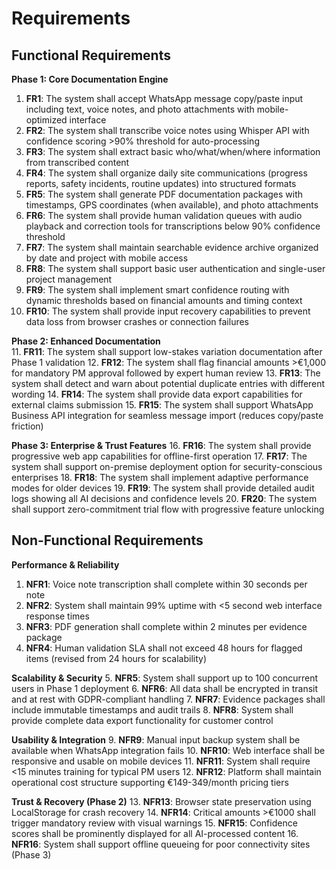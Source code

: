 # Requirements

## Functional Requirements

**Phase 1: Core Documentation Engine**
1. **FR1**: The system shall accept WhatsApp message copy/paste input including text, voice notes, and photo attachments with mobile-optimized interface
2. **FR2**: The system shall transcribe voice notes using Whisper API with confidence scoring >90% threshold for auto-processing
3. **FR3**: The system shall extract basic who/what/when/where information from transcribed content
4. **FR4**: The system shall organize daily site communications (progress reports, safety incidents, routine updates) into structured formats
5. **FR5**: The system shall generate PDF documentation packages with timestamps, GPS coordinates (when available), and photo attachments
6. **FR6**: The system shall provide human validation queues with audio playback and correction tools for transcriptions below 90% confidence threshold
7. **FR7**: The system shall maintain searchable evidence archive organized by date and project with mobile access
8. **FR8**: The system shall support basic user authentication and single-user project management
9. **FR9**: The system shall implement smart confidence routing with dynamic thresholds based on financial amounts and timing context
10. **FR10**: The system shall provide input recovery capabilities to prevent data loss from browser crashes or connection failures

**Phase 2: Enhanced Documentation**  
11. **FR11**: The system shall support low-stakes variation documentation after Phase 1 validation
12. **FR12**: The system shall flag financial amounts >€1,000 for mandatory PM approval followed by expert human review
13. **FR13**: The system shall detect and warn about potential duplicate entries with different wording
14. **FR14**: The system shall provide data export capabilities for external claims submission
15. **FR15**: The system shall support WhatsApp Business API integration for seamless message import (reduces copy/paste friction)

**Phase 3: Enterprise & Trust Features**
16. **FR16**: The system shall provide progressive web app capabilities for offline-first operation
17. **FR17**: The system shall support on-premise deployment option for security-conscious enterprises
18. **FR18**: The system shall implement adaptive performance modes for older devices
19. **FR19**: The system shall provide detailed audit logs showing all AI decisions and confidence levels
20. **FR20**: The system shall support zero-commitment trial flow with progressive feature unlocking

## Non-Functional Requirements

**Performance & Reliability**
1. **NFR1**: Voice note transcription shall complete within 30 seconds per note
2. **NFR2**: System shall maintain 99% uptime with <5 second web interface response times
3. **NFR3**: PDF generation shall complete within 2 minutes per evidence package
4. **NFR4**: Human validation SLA shall not exceed 48 hours for flagged items (revised from 24 hours for scalability)

**Scalability & Security**
5. **NFR5**: System shall support up to 100 concurrent users in Phase 1 deployment
6. **NFR6**: All data shall be encrypted in transit and at rest with GDPR-compliant handling
7. **NFR7**: Evidence packages shall include immutable timestamps and audit trails
8. **NFR8**: System shall provide complete data export functionality for customer control

**Usability & Integration**
9. **NFR9**: Manual input backup system shall be available when WhatsApp integration fails
10. **NFR10**: Web interface shall be responsive and usable on mobile devices
11. **NFR11**: System shall require <15 minutes training for typical PM users
12. **NFR12**: Platform shall maintain operational cost structure supporting €149-349/month pricing tiers

**Trust & Recovery (Phase 2)**
13. **NFR13**: Browser state preservation using LocalStorage for crash recovery
14. **NFR14**: Critical amounts >€1000 shall trigger mandatory review with visual warnings
15. **NFR15**: Confidence scores shall be prominently displayed for all AI-processed content
16. **NFR16**: System shall support offline queueing for poor connectivity sites (Phase 3)
